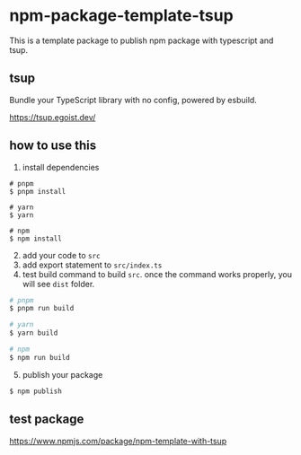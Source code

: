 # npm-package-template-tsup
This is a template package to publish npm package with typescript and tsup.

## tsup
Bundle your TypeScript library with no config, powered by esbuild.

https://tsup.egoist.dev/

## how to use this
1. install dependencies
```
# pnpm
$ pnpm install

# yarn
$ yarn

# npm
$ npm install
```
2. add your code to `src`
3. add export statement to `src/index.ts`
4. test build command to build `src`.
once the command works properly, you will see `dist` folder.

```zsh
# pnpm
$ pnpm run build

# yarn
$ yarn build

# npm
$ npm run build
```
5. publish your package

```zsh
$ npm publish
```


## test package
https://www.npmjs.com/package/npm-template-with-tsup
